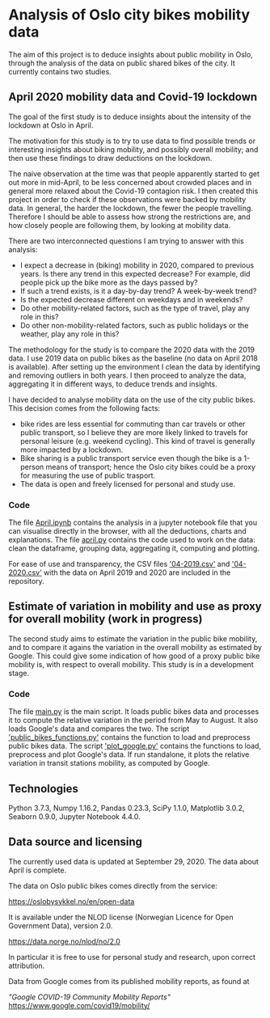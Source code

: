 # Analysis of Oslo city bikes mobility data #

The aim of this project is to deduce insights about public mobility in Oslo, through the analysis of the data on public shared bikes of the city. It currently contains two studies.

## April 2020 mobility data and Covid-19 lockdown ##

The goal of the first study is to deduce insights about the intensity of the lockdown at Oslo in April.

The motivation for this study is to try to use data to find possible trends or interesting insights about biking mobility, and possibly overall mobility; and then use these findings to draw deductions on the lockdown.

The naive observation at the time was that people apparently started to get out more in mid-April, to be less concerned about crowded places and in general more relaxed about the Covid-19 contagion risk. I then created this project in order to check if these observations were backed by mobility data. In general, the harder the lockdown, the fewer the people travelling. Therefore I should be able to assess how strong the restrictions are, and how closely people are following them, by looking at mobility data.


There are two interconnected questions I am trying to answer with this analysis:
 - I expect a decrease in (biking) mobility in 2020, compared to previous years. Is there any trend in this expected decrease? For example, did people pick up the bike more as the days passed by?
 - If such a trend exists, is it a day-by-day trend? A week-by-week trend?
 - Is the expected decrease different on weekdays and in weekends?
 - Do other mobility-related factors, such as the type of travel, play any role in this?
 - Do other non-mobility-related factors, such as public holidays or the weather, play any role in this?


The methodology for the study is to compare the 2020 data with the 2019 data. I use 2019 data on public bikes as the baseline (no data on April 2018 is available). After setting up the environment I clean the data by identifying and removing outliers in both years. I then proceed to analyze the data, aggregating it in different ways, to deduce trends and insights.


I have decided to analyse mobility data on the use of the city public bikes. This decision comes from the following facts:
 - bike rides are less essential for commuting than car travels or other public transport, so I believe they are more likely linked to travels for personal leisure (e.g. weekend cycling). This kind of travel is generally more impacted by a lockdown.
 - Bike sharing is a public transport service even though the bike is a 1-person means of transport; hence the Oslo city bikes could be a proxy for measuring the use of public trasport.
 - The data is open and freely licensed for personal and study use.

### Code ###

The file [April.ipynb](April.ipynb) contains the analysis in a jupyter notebook file that you can visualise directly in the browser, with all the deductions, charts and explanations. The file [april.py](april.py) contains the code used to work on the data: clean the dataframe, grouping data, aggregating it, computing and plotting.

For ease of use and transparency, the CSV files ['04-2019.csv']('04-2019.csv') and ['04-2020.csv']('04-2020.csv') with the data on April 2019 and 2020 are included in the repository.

## Estimate of variation in mobility and use as proxy for overall mobility (work in progress) ##

The second study aims to estimate the variation in the public bike mobility, and to compare it agains the variation in the overall mobility as estimated by Google. This could give some indication of how good of a proxy public bike mobility is, with respect to overall mobility. This study is in a development stage.

### Code ###

The file [main.py](main.py) is the main script. It loads public bikes data and processes it to compute the relative variation in the period from May to August. It also loads Google's data and compares the two. The script ['public_bikes_functions.py']('public_bikes_functions.py') contains the function to load and preprocess public bikes data. The script ['plot_google.py']('plot_google.py') contains the functions to load, preprocess and plot Google's data. If run standalone, it plots the relative variation in transit stations mobility, as computed by Google.

## Technologies ##

Python 3.7.3, Numpy 1.16.2, Pandas 0.23.3, SciPy 1.1.0, Matplotlib 3.0.2, Seaborn 0.9.0, Jupyter Notebook 4.4.0.

## Data source and licensing ##

The currently used data is updated at September 29, 2020. The data about April is complete.

The data on Oslo public bikes comes directly from the service:

https://oslobysykkel.no/en/open-data

It is available under the NLOD license (Norwegian Licence for Open Government Data), version 2.0.

https://data.norge.no/nlod/no/2.0

In particular it is free to use for personal study and research, upon correct attribution.

Data from Google comes from its published mobility reports, as found at

_"Google COVID-19 Community Mobility Reports"_
https://www.google.com/covid19/mobility/
